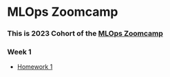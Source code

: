 # MLOps Zoomcamp

### This is 2023 Cohort of the [MLOps Zoomcamp](https://github.com/DataTalksClub/mlops-zoomcamp)

### Week 1
 - [Homework 1](https://github.com/egeai/data_talks_club/blob/main/week_1/01_Intro_homework.ipynb)


